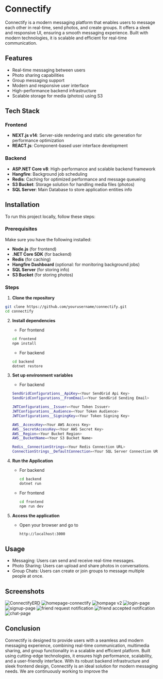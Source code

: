# Connectify

Connectify is a modern messaging platform that enables users to message each other in real-time, send photos, and create groups. It offers a sleek and responsive UI, ensuring a smooth messaging experience. Built with modern technologies, it is scalable and efficient for real-time communication.

## Features

- Real-time messaging between users
- Photo sharing capabilities
- Group messaging support
- Modern and responsive user interface
- High-performance backend infrastructure
- Scalable storage for media (photos) using S3

## Tech Stack

### Frontend

- **NEXT.js v14**: Server-side rendering and static site generation for performance optimization
- **REACT.js**: Component-based user interface development

### Backend

- **ASP.NET Core v8**: High-performance and scalable backend framework
- **Hangfire**: Background job scheduling
- **Redis**: Caching for optimized performance and message queueing
- **S3 Bucket**: Storage solution for handling media files (photos)
- **SQL Server**: Main Database to store application entities info

## Installation

To run this project locally, follow these steps:

### Prerequisites

Make sure you have the following installed:

- **Node.js** (for frontend)
- **.NET Core SDK** (for backend)
- **Redis** (for caching)
- **Hangfire Dashboard** (optional: for monitoring background jobs)
- **SQL Server** (for storing info)
- **S3 Bucket** (for storing photos)

### Steps

1. **Clone the repository**

  ```bash
  git clone https://github.com/yourusername/connectify.git
  cd connectify
  ```

2. **Install dependencies**
   - For frontend
   
    ```bash
    cd frontend
    npm install
    ```
   - For backend
  
   ```bash
   cd backend
   dotnet restore
   ```
3. **Set up environment variables**
   - For backend
   ```bash
   SendGridConfigurations__ApiKey=<Your SendGrid Api Key>
   SendGridConfigurations__FromEmail=<Your SendGrid Sending Email>

   JWTConfigurations__Issuer=<Your Token Issuer>
   JWTConfigurations__Audience=<Your Token Audience>
   JWTConfigurations__SigningKey=<Your Token Signing Key>

   AWS__AccessKey=<Your AWS Access Key>
   AWS__SecretAccessKey=<Your AWS Secret Key>
   AWS__Region=<Your Bucket Region>
   AWS__BucketName=<Your S3 Bucket Name>

   Redis__ConnectionStrings=<Your Redis Connection URL>
   ConnectionStrings__DefaultConnection=<Your SQL Server Connection URL>
   ```
4. **Run the Application**
   - For backend
     ```bash
     cd backend
     dotnet run
     ```
   - For frontend
     ```bash
     cd frontend
     npm run dev
     ```
5. **Access the application**
   - Open your browser and go to
     ```bash
     http://localhost:3000
     ```

## Usage
- Messaging: Users can send and receive real-time messages.
- Photo Sharing: Users can upload and share photos in conversations.
- Group Chats: Users can create or join groups to message multiple people at once.

## Screenshots

![ConnectifyERD](https://github.com/user-attachments/assets/dad04fc9-1a14-4375-bcfd-af563bf2c714)
![homepage-connectify](https://github.com/user-attachments/assets/80d68938-ccda-4a20-97a9-dd580f10bb68)
![hompage v2](https://github.com/user-attachments/assets/2fb4716f-ddcc-4366-a716-be02518619c8)
![login-page](https://github.com/user-attachments/assets/414df5c2-e779-49c2-9391-90502acec508)
![signup-page](https://github.com/user-attachments/assets/643d60ee-1a1d-45d9-bc37-a9363e5b3760)
![friend request notification](https://github.com/user-attachments/assets/3344fa5a-e506-405d-9720-0ceaf9e6fcb5)
![friend accepted notification](https://github.com/user-attachments/assets/0e3ffbdf-c1f5-47a1-af58-eda46500300d)
![chat-page](https://github.com/user-attachments/assets/8eb70a50-35a7-4e28-95ab-053c1293725b)


## Conclusion
Connectify is designed to provide users with a seamless and modern messaging experience, combining real-time communication, multimedia sharing, and group functionality in a scalable and efficient platform. Built using cutting-edge technologies, it ensures high performance, scalability, and a user-friendly interface. With its robust backend infrastructure and sleek frontend design, Connectify is an ideal solution for modern messaging needs. We are continuously working to improve the

